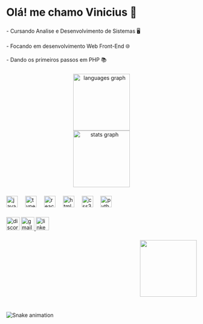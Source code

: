<h1 align="left">Olá! me chamo Vinicius 👋</h1>

###

<p align="left">- Cursando Analise e Desenvolvimento de Sistemas 🖥️<br><br>- Focando em desenvolvimento Web Front-End 🌐<br><br>- Dando os primeiros passos em PHP 📚</p>

###

<div align="center">
  <img src="https://github-readme-stats.vercel.app/api/top-langs?username=viniciusfelixmatos&locale=en&hide_title=false&layout=compact&card_width=320&langs_count=5&theme=dracula&hide_border=false" height="150" alt="languages graph" /> <br>
  <img src="https://github-readme-stats.vercel.app/api?username=viniciusfelixmatos&hide_title=false&hide_rank=false&show_icons=true&include_all_commits=true&count_private=true&disable_animations=false&theme=dracula&locale=en&hide_border=false" height="150" alt="stats graph"  />
</div>

###

<div align="left">
  <img src="https://cdn.jsdelivr.net/gh/devicons/devicon/icons/javascript/javascript-original.svg" height="30" alt="javascript logo"  />
  <img width="12" />
  <img src="https://cdn.jsdelivr.net/gh/devicons/devicon/icons/typescript/typescript-original.svg" height="30" alt="typescript logo"  />
  <img width="12" />
  <img src="https://cdn.jsdelivr.net/gh/devicons/devicon/icons/react/react-original.svg" height="30" alt="react logo"  />
  <img width="12" />
  <img src="https://cdn.jsdelivr.net/gh/devicons/devicon/icons/html5/html5-original.svg" height="30" alt="html5 logo"  />
  <img width="12" />
  <img src="https://cdn.jsdelivr.net/gh/devicons/devicon/icons/css3/css3-original.svg" height="30" alt="css3 logo"  />
  <img width="12" />
  <img src="https://cdn.jsdelivr.net/gh/devicons/devicon/icons/python/python-original.svg" height="30" alt="python logo"  />
</div>

###

<div align="left">
  <img src="https://img.shields.io/static/v1?message=Discord&logo=discord&label=&color=7289DA&logoColor=white&labelColor=&style=for-the-badge" height="35" alt="discord logo"  />
  <a href="viniciusmatosfelix2022@gmail.com" target="_blank">
    <img src="https://img.shields.io/static/v1?message=Gmail&logo=gmail&label=&color=D14836&logoColor=white&labelColor=&style=for-the-badge" height="35" alt="gmail logo"  />
  </a>
  <a href="https://www.linkedin.com/in/vinicius-matos-275884267/" target="_blank">
    <img src="https://img.shields.io/static/v1?message=LinkedIn&logo=linkedin&label=&color=0077B5&logoColor=white&labelColor=&style=for-the-badge" height="35" alt="linkedin logo"  />
  </a>
</div>

###

<div align="right">
  <img height="150" src="https://i.giphy.com/media/v1.Y2lkPTc5MGI3NjExbTQybHNvOGtpNTVwbXBrd3A0aTZ1OTF3ajNldG55bHAzOWVqc2xpdSZlcD12MV9pbnRlcm5hbF9naWZfYnlfaWQmY3Q9Zw/ya2DUZiAqBibHeaVsP/giphy.gif"  />
</div>

###

<br clear="both">

<img src="https://raw.githubusercontent.com/viniciusfelixmatos/viniciusfelixmatos/output/snake.svg" alt="Snake animation" />

###

